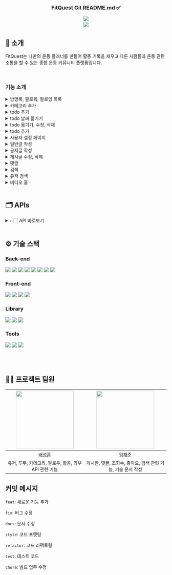 


<div align="center">

### FitQuest Git README.md ✅

[<img src="https://img.shields.io/badge/-readme.md-important?style=flat&logo=google-chrome&logoColor=white" />]() 
<br/> [<img src="https://img.shields.io/badge/프로젝트 기간-2024.11.19~2024.11.27-green?style=flat&logo=&logoColor=white" />]()

</div> 

## 📝 소개
FitQuest는 나만의 운동 플래너를 만들어 활동 기록을 채우고 다른 사람들과 운동 관련 소통을 할 수 있는 종합 운동 커뮤니티 플랫폼입니다.

<br />

### 기능 소개

<details>
<summary>방명록, 팔로워, 팔로잉 목록</summary>
<img src="frontend/src/assets/images/방명록, 팔로워, 팔로잉 목록.gif" alt="방명록, 팔로워, 팔로잉 목록" width="100%">
</details>

<details>
<summary>카테고리 추가</summary>
<img src="frontend/src/assets/images/카테고리 추가.gif" alt="카테고리 추가" width="100%">
</details>

<details>
<summary>todo 추가</summary>
<img src="frontend/src/assets/images/할일 추가.gif" alt="할일 추가" width="100%">
</details>

<details>
<summary>todo 날짜 옮기기</summary>
<img src="frontend/src/assets/images/할일 날짜옮기기.gif" alt="할일 날짜 옮기기" width="100%">
</details>

<details>
<summary>todo 옮기기, 수정, 삭제</summary>
<img src="frontend/src/assets/images/할일 옮기기,수정,삭제.gif" alt="할일 옮기기, 수정, 삭제" width="100%">
</details>

<details>
<summary>todo 추가</summary>
<img src="frontend/src/assets/images/할일 추가.gif" alt="할일 추가" width="100%">
</details>

<details>
<summary>사용자 설정 페이지</summary>
<img src="frontend/src/assets/images/유저 설정 테스트.gif" alt="사용자 설정 페이지" width="100%">
</details>

<details>
<summary>일반글 작성</summary>
<img src="frontend/src/assets/images/일반글 작성 테스트.gif" alt="일반글 작성" width="100%">
</details>

<details>
<summary>공지글 작성</summary>
<img src="frontend/src/assets/images/공지글 작성 테스트.gif" alt="공지글 작성" width="100%">
</details>

<details>
<summary>게시글 수정, 삭제</summary>
<img src="frontend/src/assets/images/게시글 수정,삭제 테스트.gif" alt="일반글 수정, 삭제" width="100%">
</details>

<details>
<summary>댓글</summary>
<img src="frontend/src/assets/images/댓글테스트.gif" alt="댓글" width="100%">
</details>

<details>
<summary>검색</summary>
<img src="frontend/src/assets/images/검색테스트.gif" alt="검색 테스트" width="100%">
</details>

<details>
<summary>유저 검색</summary>
<img src="frontend/src/assets/images/유저 검색 테스트.gif" alt="유저 검색" width="100%">
</details>

<details>
<summary>비디오 홈</summary>
<img src="frontend/src/assets/images/비디오 홈 테스트.gif" alt="비디오 홈" width="100%">
</details>


<br />

## 🗂️ APIs
<details>
<summary>👉🏻 API 바로보기</summary>
<br/>

<details>
<summary>사용자 활동 API</summary>
<br/>

| 기능 | URL | Method | 설명 | 응답코드 |
|------|-----|---------|------|---------|
| 연간 활동 데이터 조회 | `/api/activity/{year}/{userId}` | GET | 특정 연도의 사용자 활동 데이터(완료된 todo 비율)를 조회합니다 | 200: 조회 성공<br>404: 데이터를 찾을 수 없음<br>500: 서버 오류 |
| 일일 활동 데이터 갱신 | `/api/activity/daily/{date}/{userId}` | PUT | 특정 날짜의 사용자 활동 데이터를 갱신합니다 | 200: 갱신 성공<br>500: 서버 오류 |
</details>

<details>
<summary>검색 API</summary>
<br/>

| 기능 | URL | Method | 설명 | 응답코드 |
|------|-----|---------|------|---------|
| 네이버 블로그 검색 | `/api/article/search/blog` | GET | 네이버 블로그 검색 API를 통해 블로그 검색을 수행합니다 | 200: 블로그 검색 성공<br>400: 검색어 인코딩 실패 |
| 네이버 이미지 검색 | `/api/article/search/image` | GET | 네이버 이미지 검색 API를 통해 이미지 검색을 수행합니다 | 200: 이미지 검색 성공<br>400: 검색어 인코딩 실패 |
| 유튜브 동영상 검색 | `/api/article/search/video` | GET | 유튜브 동영상 검색 API를 통해 동영상 검색을 수행합니다 | 200: 동영상 검색 성공<br>400: 검색어 인코딩 실패 |
| 유튜브 플레이리스트 비디오 검색 | `/api/article/playlist/videos` | GET | 유튜브 플레이리스트 비디오 검색 API를 통해 플레이리스트 비디오 검색을 수행합니다 | 200: 플레이리스트 비디오 검색 성공<br>400: 검색어 인코딩 실패 |
</details>

<details>
<summary>게시판 API</summary>
<br/>

| 기능 | URL | Method | 설명 | 응답코드 |
|------|-----|---------|------|---------|
| 전체 게시글 조회 | `/api/board` | GET | 검색 조건에 따른 전체 게시글 목록을 조회합니다 | 200: 조회 성공<br>204: 데이터 없음<br>500: 서버 오류 |
| 특정 게시글 조회 | `/api/board/{id}` | GET | 게시글 ID로 특정 게시글을 조회합니다 | 200: 조회 성공<br>204: 게시글 없음<br>500: 서버 오류 |
| 게시글 작성 | `/api/board` | POST | 새로운 게시글을 작성합니다 | 201: 게시글 생성 성공<br>400: 잘못된 요청<br>500: 서버 오류 |
| 게시글 수정 | `/api/board/{id}` | PUT | 기존 게시글을 수정합니다 | 200: 수정 성공<br>404: 게시글 없음<br>500: 서버 오류 |
| 게시글 삭제 | `/api/board/{id}` | DELETE | 게시글을 삭제합니다 | 200: 삭제 성공<br>404: 게시글 없음<br>500: 서버 오류 |
| 게시글 검색 | `/api/board/search` | POST | 검색 조건에 맞는 게시글을 검색합니다 | 200: 검색 성공<br>204: 검색 결과 없음<br>500: 서버 오류 |
| 게시글 이미지 업로드 | `/api/board/{boardId}/post-image` | POST | 게시글에 이미지를 업로드합니다 | 200: 업로드 성공<br>500: 서버 오류 |
| 게시글 이미지 조회 | `/api/board/uploads/posts/{filename}` | GET | 업로드된 게시글 이미지를 조회합니다 | 200: 이미지 조회 성공<br>404: 이미지 없음 |
| 검색 기록 저장 | `/api/board/history` | POST | 사용자의 검색 기록을 저장합니다 | 200: 저장 성공<br>500: 서버 오류 |
| 검색 기록 조회 | `/api/board/history/{userId}/{content}` | GET | 특정 사용자의 검색 기록을 조회합니다 | 200: 조회 성공<br>500: 서버 오류 |
</details>

<details>
<summary>카테고리 API</summary>
<br/>

| 기능 | URL | Method | 설명 | 응답코드 |
|------|-----|---------|------|---------|
| 카테고리 목록 조회 | `/api/category/{userId}` | GET | 특정 사용자의 모든 카테고리를 조회합니다 | 200: 조회 성공<br>404: 카테고리 없음<br>500: 서버 오류 |
| 특정 카테고리 조회 | `/api/category/{userId}/{categoryId}` | GET | 특정 사용자의 특정 카테고리를 조회합니다 | 200: 조회 성공<br>404: 카테고리 없음<br>500: 서버 오류 |
| 카테고리 추가 | `/api/category/{userId}` | POST | 새로운 카테고리를 추가합니다 | 200: 추가 성공<br>500: 서버 오류 |
| 카테고리 수정 | `/api/category/{categoryId}` | PUT | 기존 카테고리를 수정합니다 | 200: 수정 성공<br>500: 서버 오류 |
| 카테고리 삭제 | `/api/category/{categoryId}` | DELETE | 특정 카테고리를 삭제합니다 | 200: 삭제 성공<br>500: 서버 오류 |
</details>

<details>
<summary>댓글 API</summary>
<br/>

| 기능 | URL | Method | 설명 | 응답코드 |
|------|-----|---------|------|---------|
| 게시글 댓글 목록 조회 | `/api/comment/board/{boardId}` | GET | 특정 게시글의 모든 댓글을 조회합니다 | 200: 조회 성공<br>204: 댓글 없음<br>500: 서버 오류 |
| 특정 댓글 조회 | `/api/comment/detail/{id}` | GET | 댓글 ID로 특정 댓글을 조회합니다 | 200: 조회 성공<br>204: 댓글 없음<br>500: 서버 오류 |
| 댓글 작성 | `/api/comment` | POST | 새로운 댓글이나 대댓글을 작성합니다 | 201: 작성 성공<br>400: 잘못된 요청<br>500: 서버 오류 |
| 댓글 삭제 | `/api/comment/{id}` | DELETE | 특정 댓글을 삭제 처리합니다 | 200: 삭제 성공<br>500: 서버 오류 |
</details>

<details>
<summary>팔로우 API</summary>
<br/>

| 기능 | URL | Method | 설명 | 응답코드 |
|------|-----|---------|------|---------|
| 팔로워 목록 조회 | `/api/follow/followers/{userId}` | GET | 사용자의 팔로워 목록을 조회합니다 | 200: 조회 성공<br>204: 팔로워 없음<br>500: 서버 오류 |
| 팔로잉 목록 조회 | `/api/follow/followings/{userId}` | GET | 사용자의 팔로잉 목록을 조회합니다 | 200: 조회 성공<br>204: 팔로잉 없음<br>500: 서버 오류 |
| 팔로잉 상태 조회 | `/api/follow/status/{followerId}/{followingId}` | GET | 사용자의 팔로잉 상태를 조회합니다 | 200: 조회 성공<br>500: 서버 오류 |
| 팔로우 | `/api/follow` | POST | 사용자를 팔로우합니다 | 200: 팔로우 성공<br>500: 서버 오류 |
| 언팔로우 | `/api/follow/{followerId}/{followingId}` | DELETE | 사용자를 언팔로우합니다 | 200: 언팔로우 성공<br>500: 서버 오류 |
</details>

<details>
<summary>방명록 API</summary>
<br/>

| 기능 | URL | Method | 설명 | 응답코드 |
|------|-----|---------|------|---------|
| 방명록 목록 조회 | `/api/guestbook/{targetId}` | GET | 사용자의 방명록 목록을 조회합니다 | 200: 조회 성공<br>204: 방명록 없음<br>500: 서버 오류 |
| 방명록 등록 | `/api/guestbook` | POST | 방명록을 등록합니다 | 200: 등록 성공<br>400: 등록 실패<br>500: 서버 오류 |
| 방명록 삭제 | `/api/guestbook/{guestbookId}` | DELETE | 방명록을 삭제합니다 | 200: 삭제 성공<br>400: 삭제 실패<br>500: 서버 오류 |
</details>

<details>
<summary>좋아요 API</summary>
<br/>

| 기능 | URL | Method | 설명 | 응답코드 |
|------|-----|---------|------|---------|
| 좋아요 토글 | `/api/hit/{boardId}/{userId}` | POST | 게시글의 좋아요를 추가하거나 제거합니다 | 200: 토글 성공<br>500: 서버 오류 |
| 좋아요 수 조회 | `/api/hit/count/{boardId}` | GET | 특정 게시글의 전체 좋아요 수를 조회합니다 | 200: 조회 성공<br>500: 서버 오류 |
| 좋아요 상태 확인 | `/api/hit/status/{boardId}/{userId}` | GET | 특정 사용자가 특정 게시글에 좋아요를 했는지 확인합니다 | 200: 조회 성공<br>500: 서버 오류 |
</details>

<details>
<summary>할 일 API</summary>
<br/>

| 기능 | URL | Method | 설명 | 응답코드 |
|------|-----|---------|------|---------|
| 일별 할 일 목록 조회 | `/api/todo/{date}/{userId}` | GET | 특정 날짜와 사용자의 모든 할 일 목록을 조회합니다 | 200: 조회 성공<br>404: 데이터 없음<br>500: 서버 오류 |
| 할 일 추가 | `/api/todo` | POST | 새로운 할 일을 추가합니다 | 200: 추가 성공<br>404: 추가 실패<br>500: 서버 오류 |
| 할 일 수정 | `/api/todo/{id}` | PUT | 기존 할 일의 정보를 수정합니다 | 200: 수정 성공<br>404: 할 일을 찾을 수 없음<br>500: 서버 오류 |
| 연간 통계 조회 | `/api/todo/statistics/{year}` | GET | 특정 연도의 할 일 통계를 조회합니다 | 200: 조회 성공<br>404: 데이터 없음<br>500: 서버 오류 |
| 특정 할 일 조회 | `/api/todo/{id}` | GET | ID로 특정 할 일을 조회합니다 | 200: 조회 성공<br>404: 할 일을 찾을 수 없음<br>500: 서버 오류 |
| 할 일 삭제 | `/api/todo/{id}` | DELETE | 특정 할 일을 삭제합니다 | 200: 삭제 성공<br>404: 할 일을 찾을 수 없음<br>500: 서버 오류 |
| 월별 할 일 목록 조회 | `/api/todo/{userId}/{year}/{month}` | GET | 특정 연도와 월의 할 일 목록을 조회합니다 | 200: 조회 성공<br>404: 데이터 없음<br>500: 서버 오류 |
| 카테고리별 할 일 목록 조회 | `/api/todo/list/{categoryId}/{userId}` | GET | 특정 카테고리의 모든 할 일 목록을 조회합니다 | 200: 조회 성공<br>404: 데이터 없음<br>500: 서버 오류 |
| 완료한 할 일 수 조회 | `/api/todo/count/{userId}` | GET | 특정 사용자의 완료한 할 일 수를 조회합니다 | 200: 조회 성공<br>404: 데이터 없음<br>500: 서버 오류 |
</details>

<details>
<summary>사용자 API</summary>
<br/>

| 기능 | URL | Method | 설명 | 응답코드 |
|------|-----|---------|------|---------|
| 랜덤 사용자 조회 | `/api/user/random` | GET | 랜덤한 사용자를 조회합니다 | 200: 조회 성공<br>404: 사용자를 찾을 수 없음<br>500: 서버 오류 |
| 회원가입 | `/api/user/regist` | POST | 새로운 사용자를 등록합니다 | 201: 가입 성공<br>400: 잘못된 요청<br>500: 서버 오류 |
| 로그인 | `/api/user/login` | POST | 사용자 인증 후 토큰을 발급합니다 | 200: 로그인 성공<br>401: 인증 실패<br>500: 서버 오류 |
| 토큰 갱신 | `/api/user/refresh` | POST | 만료된 액세스 토큰을 리프레시 토큰으로 갱신합니다 | 200: 토큰 갱신 성공<br>401: 유효하지 않은 리프레시 토큰<br>500: 서버 오류 |
| 로그아웃 | `/api/user/logout` | POST | 사용자의 리프레시 토큰을 무효화합니다 | 200: 로그아웃 성공<br>500: 서버 오류 |
| 닉네임 중복 확인 | `/api/user/check-name/{name}` | GET | 닉네임 사용 가능 여부를 확인합니다 | 200: 사용 가능한 닉네임<br>409: 중복된 닉네임<br>500: 서버 오류 |
| 이메일 중복 확인 | `/api/user/check-email/{email}` | GET | 이메일 사용 가능 여부를 확인합니다 | 200: 사용 가능한 이메일<br>409: 중복된 이메일<br>500: 서버 오류 |
| 사용자 정보 조회 | `/api/user/{userId}` | GET | 특정 사용자의 상세 정보를 조회합니다 | 200: 조회 성공<br>404: 사용자를 찾을 수 없음<br>500: 서버 오류 |
| 사용자 정보 수정 | `/api/user/{userId}` | PUT | 사용자의 프로필 정보를 수정합니다 | 200: 수정 성공<br>400: 잘못된 요청<br>500: 서버 오류 |
| 리프레시 토큰 확인 | `/api/user/check-refresh-token` | GET | 리프레시 토큰의 존재 여부를 확인합니다 | 200: 확인 성공 |
| 프로필 이미지 업로드 | `/api/user/{userId}/profile-image` | POST | 사용자의 프로필 이미지를 업로드합니다 | 200: 업로드 성공<br>500: 서버 오류 |
| 프로필 이미지 조회 | `/api/user/uploads/profiles/{filename}` | GET | 업로드된 프로필 이미지를 조회합니다 | 200: 조회 성공<br>404: 이미지를 찾을 수 없음 |
| 사용자 검색 | `/api/user/search` | POST | 사용자 이름으로 검색합니다 | 200: 조회 성공<br>204: 검색 결과가 없음 |
| 관리자 권한 확인 | `/api/user/admin/{userId}` | GET | 사용자의 관리자 권한 여부를 확인합니다 | 200: 확인 성공<br>401: 인증 실패<br>500: 서버 오류 |
</details>

<details>
<summary>챗봇 API</summary>
<br/>

| 기능 | URL | Method | 설명 | 응답코드 |
|------|-----|---------|------|---------|
| AI 응답 생성 | `/api/chatbot/ai/generate` | GET | OpenAI API를 사용하여 응답을 생성합니다 | 200: 응답 생성 성공<br>500: 서버 오류 |
| 운동 추천 생성 | `/api/chatbot/workout/recommend/{userId}` | GET | 사용자의 카테고리와 목표에 따라 운동 추천을 생성합니다 | 200: 운동 추천 생성 성공<br>404: 사용자 없음<br>500: 서버 오류 |
</details>
</details>


</details>


<br />

## ⚙ 기술 스택
### Back-end
<div>
<img src="https://img.shields.io/badge/Java-007396?style=for-the-badge&logo=Java&logoColor=white">
<img src="https://img.shields.io/badge/SpringBoot-6DB33D?style=for-the-badge&logo=SpringBoot&logoColor=white">
<img src="https://img.shields.io/badge/SpringSecurity-6DB33D?style=for-the-badge&logo=SpringSecurity&logoColor=white">
<img src="https://img.shields.io/badge/JWT-F7DF1E?style=for-the-badge&logo=JSONWebTokens&logoColor=white">
<img src="https://img.shields.io/badge/Mysql-4479A1?style=for-the-badge&logo=Mysql&logoColor=white">
<img src="https://img.shields.io/badge/MyBatis-59666C?style=for-the-badge&logo=MyBatis&logoColor=white">
<img src="https://img.shields.io/badge/SpringAI-6DB33D?style=for-the-badge&logo=SpringAI&logoColor=white">
<img src="https://img.shields.io/badge/Swagger-85EA2D?style=for-the-badge&logo=Swagger&logoColor=white">
</div>

### Front-end
<div>
<img src="https://img.shields.io/badge/Vue.js-4FC08D?style=for-the-badge&logo=Vue.js&logoColor=white">
<img src="https://img.shields.io/badge/Pinia-FFE135?style=for-the-badge&logo=Pinia&logoColor=white">
<img src="https://img.shields.io/badge/TailwindCSS-06B6D4?style=for-the-badge&logo=TailwindCSS&logoColor=white">
<img src="https://img.shields.io/badge/Axios-5A29E4?style=for-the-badge&logo=Axios&logoColor=white">
</div>

### Library
<div>
<img src="https://img.shields.io/badge/eshangul-0000FF?style=for-the-badge&logo=eshangul&logoColor=white">
<img src="https://img.shields.io/badge/lodash-568421?style=for-the-badge&logo=lodash&logoColor=white">
<img src="https://img.shields.io/badge/@heroicons/vue-4FC08D?style=for-the-badge&logo=@heroicons/vue&logoColor=white">
</div>

### Tools
<div>
<img src="https://img.shields.io/badge/Github-181717?style=for-the-badge&logo=Github&logoColor=white">
<img src="https://img.shields.io/badge/Notion-000000?style=for-the-badge&logo=Notion&logoColor=white">
<img src="https://img.shields.io/badge/Figma-F24E1E?style=for-the-badge&logo=Figma&logoColor=white">
</div>

<br />

<br />


<br />

## 💁‍♂️ 프로젝트 팀원
| <img src="https://github.com/baehoonbae.png" width="180" height="180"> | <img src="https://github.com/dlacowns21.png" width="180" height="180"> |
|:---:|:---:|
|[배성훈](https://github.com/baehoonbae)|[임채준](https://github.com/dlacowns21)
|유저, 투두, 카테고리, 팔로우, 활동, 외부 API 관련 기능|게시판, 댓글, 조회수, 좋아요, 검색 관련 기능, 기술 문서 작성|



## 커밋 메시지

`feat`: 새로운 기능 추가

`fix`: 버그 수정

`docs`: 문서 수정

`style`: 코드 포맷팅

`refactor`: 코드 리팩토링

`test`: 테스트 코드

`chore`: 빌드 업무 수정
